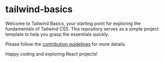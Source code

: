 # tailwind-basics

Welcome to Tailwind Basics, your starting point for exploring the fundamentals of Tailwind CSS. This repository serves as a simple project template to help you grasp the essentials quickly.

Please follow the [contribution guidelines](CONTRIBUTING.md) for more details.

Happy coding and exploring React projects!

